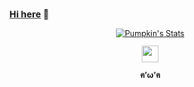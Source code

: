 ### <a href="https://charmve.github.io/" target="_blank">Hi here</a> 👋

<p align="center">
  <a href="https://github.com/jiangzhengnan" class="rich-diff-level-one">
    <img src="https://github-readme-stats.vercel.app/api?username=jiangzhengnan&title_color=333&text_color=777" alt="Pumpkin's Stats" >
  </a>
</p>

<p align="center">
  <a href="https://blog.csdn.net/qq_22770457" target="_blank">
    <img src="https://img.icons8.com/material/48/000000/csdn.png" width="30px"/>
  </a>
 </p>
 
  <p align="center">
  <strong>ฅ’ω’ฅ</strong>
  <br> 
   
